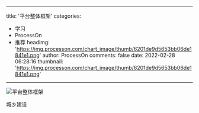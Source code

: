 
---
title: '平台整体框架'
categories: 
 - 学习
 - ProcessOn
 - 推荐
headimg: 'https://img.processon.com/chart_image/thumb/6201de9d5653bb06de1841e1.png'
author: ProcessOn
comments: false
date: 2022-02-28 06:28:16
thumbnail: 'https://img.processon.com/chart_image/thumb/6201de9d5653bb06de1841e1.png'
---

<div>   
<img class="thumb" alt="平台整体框架" src="https://img.processon.com/chart_image/thumb/6201de9d5653bb06de1841e1.png" referrerpolicy="no-referrer">
<p>城乡建设</p>  
</div>
            